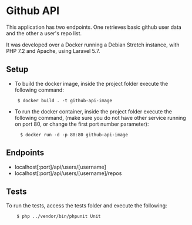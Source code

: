 # Github API

This application has two endpoints. One retrieves basic github user data and the other a user's repo list.

It was developed over a Docker running a Debian Stretch instance, with PHP 7.2 and Apache, using Laravel 5.7.

## Setup

 - To build the docker image, inside the project folder execute the following command:

        $ docker build . -t github-api-image
        
- To run the docker container, inside the project folder execute the following command, 
(make sure you do not have other service running on port 80, or change the first port number parameter):

        $ docker run -d -p 80:80 github-api-image
              
## Endpoints

  - localhost[:port]/api/users/[username]
  - localhost[:port]/api/users/[username]/repos
  
## Tests

   To run the tests, access the tests folder and execute the following:

        $ php ../vendor/bin/phpunit Unit
        
